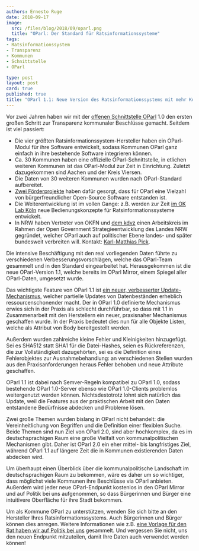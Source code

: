 ```yaml
---
authors: Ernesto Ruge
date: 2018-09-17
image:
  src: /files/blog/2018/09/oparl.png
  title: "OParl: Der Standard für Ratsinformationssysteme"
tags:
- Ratsinformationssystem
- Transparenz
- Kommunen
- Schnittstelle
- OParl

type: post
layout: post
card: true
published: true
title: "OParl 1.1: Neue Version des Ratsinformationssystems mit mehr Kommunen und viel Aktivität"
---
```


Vor zwei Jahren haben wir mit der [offenen Schnittstelle OParl](https://oparl.org) 1.0 den ersten großen Schritt zur Transparenz kommunaler Beschlüsse gemacht. Seitdem ist viel passiert:
* Die vier größten Ratsinformationssystem-Hersteller haben ein OParl-Modul für ihre Software entwickelt, sodass Kommunen OParl ganz einfach in ihre bestehende Software integrieren können.
* Ca. 30 Kommunen haben eine offizielle OParl-Schnittstelle, in etlichen weiteren Kommunen ist das OParl-Modul zur Zeit in Einrichtung. Zuletzt dazugekommen sind Aachen und der Kreis Viersen.
* Die Daten von 30 weiteren Kommunen wurden nach OParl-Standard aufbereitet.
* [Zwei Förderprojekte](https://oparl.org/2017/06/30/erste-finanzierung-fuer-oparl-projekte/) haben dafür gesorgt, dass für OParl eine Vielzahl von bürgerfreundlicher Open-Source Software entstanden ist.
* Die Weiterentwicklung ist im vollen Gange: z.B. werden zur Zeit [im OK Lab Köln](https://www.meetup.com/de-DE/OKLab-Koln-Meetup/events/253670563/) neue Bedienungskonzepte für Ratsinformationssysteme entwickelt.
* In NRW haben Vertreter von OKFN und [dem kdvz](https://www.kdvz-frechen.de/) einen Arbeitskreis im Rahmen der Open Government Strategieentwicklung des Landes NRW gegründet, welcher OParl auch auf politischer Ebene landes- und später bundesweit verbreiten will. Kontakt: [Karl-Matthias Pick](mailto:kmpick@kdvz-frechen.de).

Die intensive Beschäftigung mit den real vorliegenden Daten führte zu verschiedenen Verbesserungsvorschlägen, welche das OParl-Team gesammelt und in den Standard eingearbeitet hat. Herausgekommen ist die neue OParl-Version 1.1, welche bereits im OParl Mirror, einem Spiegel aller OParl-Daten, umgesetzt wurde.

Das wichtigste Feature von OParl 1.1 ist [ein neuer, verbesserter Update-Mechanismus](https://oparl.org/spezifikation/online-ansicht/#aktualisierungsmechanismus), welcher partielle Updates von Datenbeständen erheblich ressourcenschonender macht. Der in OParl 1.0 definierte Mechanismus erwies sich in der Praxis als schlecht durchführbar, so dass mit 1.1 in Zusammenarbeit mit den Herstellern ein neuer, praxisnaher Mechanismus geschaffen wurde. In der Praxis bedeutet dies nun für alle Objekte Listen, welche als Attribut von Body bereitgestellt werden.

Außerdem wurden zahlreiche kleine Fehler und Kleinigkeiten hinzugefügt. Sei es SHA512 statt SHA1 für die Datei-Hashes, seien es Rückreferenzen, die zur Vollständigkeit dazugehörten, sei es die Definition eines Fehlerobjektes zur Ausnahmebehandlung: an verschiedenen Stellen wurden aus den Praxisanforderungen heraus Fehler behoben und neue Attribute geschaffen.

OParl 1.1 ist dabei nach Semver-Regeln kompatibel zu OParl 1.0, sodass bestehende OParl 1.0-Server ebenso wie OParl 1.0-Clients problemlos weitergenutzt werden können. Nichtsdestotrotz lohnt sich natürlich das Update, weil die Features aus der praktischen Arbeit mit den Daten entstandene Bedürfnisse abdecken und Probleme lösen.

Zwei große Themen wurden bislang in OParl nicht behandelt: die Vereinheitlichung von Begriffen und die Definition einer flexiblen Suche. Beide Themen sind nun Ziel von OParl 2.0, sind aber hochkomplex, da es im deutschsprachigen Raum eine große Vielfalt von kommunalpolitischen Mechanismen gibt. Daher ist OParl 2.0 ein eher mittel- bis langfristiges Ziel, während OParl 1.1 auf längere Zeit die in Kommunen existierenden Daten abdecken wird.

Um überhaupt einen Überblick über die kommunalpolitische Landschaft im deutschsprachigen Raum zu bekommen, wäre es daher um so wichtiger, dass möglichst viele Kommunen ihre Beschlüsse via OParl anbieten. Außerdem wird jeder neue OParl-Endpunkt kostenlos in den OParl Mirror und auf Politik bei uns aufgenommen, so dass Bürgerinnen und Bürger eine intuitivere Oberfläche für ihre Stadt bekommen.

Um als Kommune OParl zu unterstützen, wenden Sie sich bitte an den Hersteller Ihres Ratsinformationssystems. Auch Bürgerinnen und Bürger können dies anregen. Weitere Informationen wie z.B. [eine Vorlage für den Rat haben wir auf Politik bei uns](https://politik-bei-uns.de/info/mitmachen) gesammelt. Und vergessen Sie nicht, uns den neuen Endpunkt mitzuteilen, damit Ihre Daten auch verwendet werden können!
